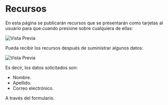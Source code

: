 # Recursos

En esta página se publicarán recursos que se presentarán como tarjetas al usuario para que cuando presione sobre cualquiera de ellas:

![Vista Previa](https://i.ibb.co/1Ls7PQx/Recursos.png)

Pueda recibir los recursos después de suministrar algunos datos:

![Vista Previa](https://i.ibb.co/0KzNCKP/imagen.png)

Es decir, los datos solicitados son:

- Nombre.
- Apellido.
- Correo electrónico.

A través del formulario.
